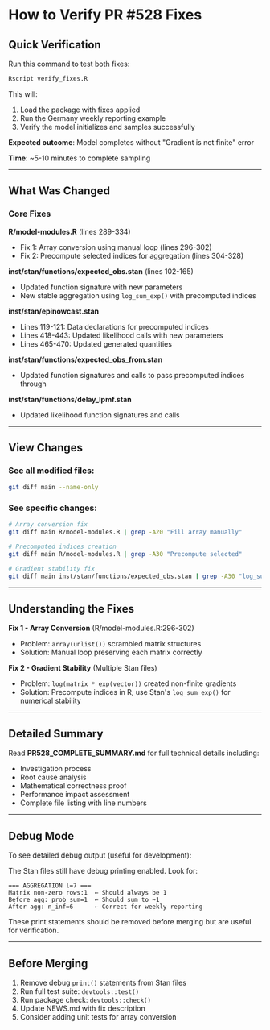 # How to Verify PR #528 Fixes

## Quick Verification

Run this command to test both fixes:

```bash
Rscript verify_fixes.R
```

This will:
1. Load the package with fixes applied
2. Run the Germany weekly reporting example
3. Verify the model initializes and samples successfully

**Expected outcome**: Model completes without "Gradient is not finite" error

**Time**: ~5-10 minutes to complete sampling

---

## What Was Changed

### Core Fixes

**R/model-modules.R** (lines 289-334)
- Fix 1: Array conversion using manual loop (lines 296-302)
- Fix 2: Precompute selected indices for aggregation (lines 304-328)

**inst/stan/functions/expected_obs.stan** (lines 102-165)
- Updated function signature with new parameters
- New stable aggregation using `log_sum_exp()` with precomputed indices

**inst/stan/epinowcast.stan**
- Lines 119-121: Data declarations for precomputed indices
- Lines 418-443: Updated likelihood calls with new parameters
- Lines 465-470: Updated generated quantities

**inst/stan/functions/expected_obs_from.stan**
- Updated function signatures and calls to pass precomputed indices through

**inst/stan/functions/delay_lpmf.stan**
- Updated likelihood function signatures and calls

---

## View Changes

### See all modified files:
```bash
git diff main --name-only
```

### See specific changes:
```bash
# Array conversion fix
git diff main R/model-modules.R | grep -A20 "Fill array manually"

# Precomputed indices creation
git diff main R/model-modules.R | grep -A30 "Precompute selected"

# Gradient stability fix
git diff main inst/stan/functions/expected_obs.stan | grep -A30 "log_sum_exp"
```

---

## Understanding the Fixes

**Fix 1 - Array Conversion** (R/model-modules.R:296-302)
- Problem: `array(unlist())` scrambled matrix structures
- Solution: Manual loop preserving each matrix correctly

**Fix 2 - Gradient Stability** (Multiple Stan files)
- Problem: `log(matrix * exp(vector))` created non-finite gradients
- Solution: Precompute indices in R, use Stan's `log_sum_exp()` for numerical stability

---

## Detailed Summary

Read **PR528_COMPLETE_SUMMARY.md** for full technical details including:
- Investigation process
- Root cause analysis
- Mathematical correctness proof
- Performance impact assessment
- Complete file listing with line numbers

---

## Debug Mode

To see detailed debug output (useful for development):

The Stan files still have debug printing enabled. Look for:
```
=== AGGREGATION l=7 ===
Matrix non-zero rows:1  ← Should always be 1
Before agg: prob_sum=1  ← Should sum to ~1
After agg: n_inf=6      ← Correct for weekly reporting
```

These print statements should be removed before merging but are useful for verification.

---

## Before Merging

1. Remove debug `print()` statements from Stan files
2. Run full test suite: `devtools::test()`
3. Run package check: `devtools::check()`
4. Update NEWS.md with fix description
5. Consider adding unit tests for array conversion

